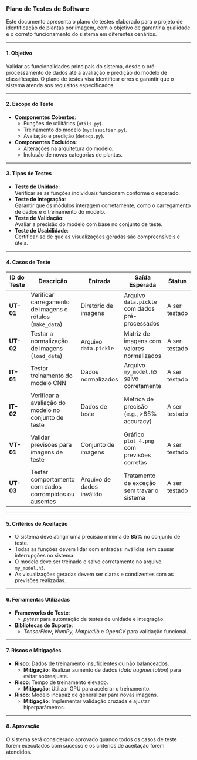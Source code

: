 ### Plano de Testes de Software  

Este documento apresenta o plano de testes elaborado para o projeto de identificação de plantas por imagem, com o objetivo de garantir a qualidade e o correto funcionamento do sistema em diferentes cenários.

---

#### **1. Objetivo**  
Validar as funcionalidades principais do sistema, desde o pré-processamento de dados até a avaliação e predição do modelo de classificação. O plano de testes visa identificar erros e garantir que o sistema atenda aos requisitos especificados.

---

#### **2. Escopo do Teste**  
- **Componentes Cobertos**:  
  - Funções de utilitários (`utils.py`).  
  - Treinamento do modelo (`myclassifier.py`).  
  - Avaliação e predição (`detecp.py`).  
- **Componentes Excluídos**:  
  - Alterações na arquitetura do modelo.  
  - Inclusão de novas categorias de plantas.

---

#### **3. Tipos de Testes**  
- **Teste de Unidade**:  
  Verificar se as funções individuais funcionam conforme o esperado.  
- **Teste de Integração**:  
  Garantir que os módulos interagem corretamente, como o carregamento de dados e o treinamento do modelo.  
- **Teste de Validação**:  
  Avaliar a precisão do modelo com base no conjunto de teste.  
- **Teste de Usabilidade**:  
  Certificar-se de que as visualizações geradas são compreensíveis e úteis.  

---

#### **4. Casos de Teste**

| **ID do Teste** | **Descrição**                                                   | **Entrada**              | **Saída Esperada**                                           | **Status** |
|------------------|-----------------------------------------------------------------|--------------------------|-------------------------------------------------------------|------------|
| **UT-01**        | Verificar carregamento de imagens e rótulos (`make_data`)       | Diretório de imagens     | Arquivo `data.pickle` com dados pré-processados             | A ser testado |
| **UT-02**        | Testar a normalização de imagens (`load_data`)                 | Arquivo `data.pickle`    | Matriz de imagens com valores normalizados                 | A ser testado |
| **IT-01**        | Testar treinamento do modelo CNN                               | Dados normalizados       | Arquivo `my_model.h5` salvo corretamente                   | A ser testado |
| **IT-02**        | Verificar a avaliação do modelo no conjunto de teste           | Dados de teste           | Métrica de precisão (e.g., >85% accuracy)                  | A ser testado |
| **VT-01**        | Validar previsões para imagens de teste                        | Conjunto de imagens      | Gráfico `plot_4.png` com previsões corretas                | A ser testado |
| **UT-03**        | Testar comportamento com dados corrompidos ou ausentes         | Arquivo de dados inválido| Tratamento de exceção sem travar o sistema                 | A ser testado |

---

#### **5. Critérios de Aceitação**
- O sistema deve atingir uma precisão mínima de **85%** no conjunto de teste.  
- Todas as funções devem lidar com entradas inválidas sem causar interrupções no sistema.  
- O modelo deve ser treinado e salvo corretamente no arquivo `my_model.h5`.  
- As visualizações geradas devem ser claras e condizentes com as previsões realizadas.  

---

#### **6. Ferramentas Utilizadas**
- **Frameworks de Teste**:  
  - *pytest* para automação de testes de unidade e integração.  
- **Bibliotecas de Suporte**:  
  - *TensorFlow*, *NumPy*, *Matplotlib* e *OpenCV* para validação funcional.  

---

#### **7. Riscos e Mitigações**
- **Risco**: Dados de treinamento insuficientes ou não balanceados.  
  - **Mitigação**: Realizar aumento de dados (*data augmentation*) para evitar sobreajuste.  
- **Risco**: Tempo de treinamento elevado.  
  - **Mitigação**: Utilizar GPU para acelerar o treinamento.  
- **Risco**: Modelo incapaz de generalizar para novas imagens.  
  - **Mitigação**: Implementar validação cruzada e ajustar hiperparâmetros.  

---

#### **8. Aprovação**
O sistema será considerado aprovado quando todos os casos de teste forem executados com sucesso e os critérios de aceitação forem atendidos.
